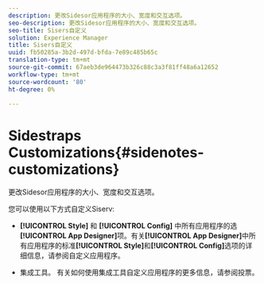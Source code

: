 ```yaml
---
description: 更改Sidesor应用程序的大小、宽度和交互选项。
seo-description: 更改Sidesor应用程序的大小、宽度和交互选项。
seo-title: Sisers自定义
solution: Experience Manager
title: Sisers自定义
uuid: fb50285a-3b2d-497d-bfda-7e89c485b65c
translation-type: tm+mt
source-git-commit: 67aeb3de964473b326c88c3a3f81ff48a6a12652
workflow-type: tm+mt
source-wordcount: '80'
ht-degree: 0%

---
```



# Sidestraps Customizations{#sidenotes-customizations}

更改Sidesor应用程序的大小、宽度和交互选项。

您可以使用以下方式自定义Siserv:

* **[!UICONTROL Style]** 和 **[!UICONTROL Config]** 中所有应用程序的选 **[!UICONTROL App Designer]**&#x200B;项。有关&#x200B;**[!UICONTROL App Designer]**&#x200B;中所有应用程序的标准&#x200B;**[!UICONTROL Style]**&#x200B;和&#x200B;**[!UICONTROL Config]**&#x200B;选项的详细信息，请参阅自定义应用程序。

* 集成工具。 有关如何使用集成工具自定义应用程序的更多信息，请参阅投票。

